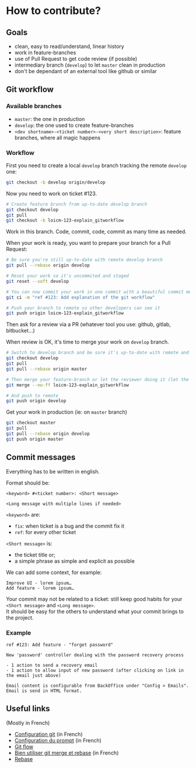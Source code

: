 # How to contribute?

## Goals

- clean, easy to read/understand, linear history
- work in feature-branches
- use of Pull Request to get code review (if possible)
- intermediary branch (`develop`) to let `master` clean in production
- don't be dependant of an external tool like github or similar


## Git workflow

### Available branches

- `master`: the one in production
- `develop`: the one used to create feature-branches
- `<dev shortname>-<ticket number>-<very short description>`: feature branches, where all magic happens

### Workflow

First you need to create a local `develop` branch tracking the remote `develop` one:

```bash
git checkout -b develop origin/develop
```

Now you need to work on ticket #123.

```bash
# Create feature branch from up-to-date develop branch
git checkout develop
git pull
git checkout -b loicm-123-explain_gitworkflow
```

Work in this branch. Code, commit, code, commit as many time as needed.

When your work is ready, you want to prepare your branch for a Pull Request:

```bash
# Be sure you're still up-to-date with remote develop branch
git pull --rebase origin develop

# Reset your work so it's uncommited and staged
git reset --soft develop

# You can now commit your work in one commit with a beautiful commit message (see below)
git ci -m "ref #123: Add explanation of the git workflow"

# Push your branch to remote so other developers can see it
git push origin loicm-123-explain_gitworkflow
```

Then ask for a review via a PR (whatever tool you use: github, gitlab, bitbucket…)

When review is OK, it's time to merge your work on `develop` branch.

```bash
# Switch to develop branch and be sure it's up-to-date with remote and with master
git checkout develop
git pull
git pull --rebase origin master

# Then merge your feature-branch or let the reviewer doing it (let the default merge commit message)
git merge --no-ff loicm-123-explain_gitworkflow

# And push to remote
git push origin develop
```

Get your work in production (ie: on `master` branch)

```bash
git checkout master
git pull
git pull --rebase origin develop
git push origin master
```


## Commit messages

Everything has to be written in english.

Format should be:

```
<keyword> #<ticket number>: <Short message>

<Long message with multiple lines if needed>
```

`<keyword>` are:

- `fix`: when ticket is a bug and the commit fix it
- `ref`: for every other ticket

`<Short message>` is:

-  the ticket title or;
-  a simple phrase as simple and explicit as possible

We can add some context, for example:

```
Improve UI - lorem ipsum…
Add feature - lorem ipsum…
```

Your commit may not be related to a ticket: still keep good habits for your `<Short message>` and `<Long message>`.   
It should be easy for the others to understand what your commit brings to the project.


### Example

```
ref #123: Add feature - "forget password"

New 'password' controller dealing with the password recovery process

- 1 action to send a recovery email
- 1 action to allow input of new password (after clicking on link in the email just above)

Email content is configurable from BackOffice under "Config > Emails".
Email is send in HTML format.
```

## Useful links

(Mostly in French)

- [Configuration git](http://www.git-attitude.fr/2013/04/03/configuration-git/) (in French)
- [Configuration du prompt](http://www.git-attitude.fr/2013/05/22/prompt-git-qui-dechire/) (in French)
- [Git flow](http://danielkummer.github.io/git-flow-cheatsheet/)
- [Bien utiliser git merge et rebase](http://www.git-attitude.fr/2014/05/04/bien-utiliser-git-merge-et-rebase/) (in French)
- [Rebase](http://git-scm.com/book/fr/Les-branches-avec-Git-Rebaser)

